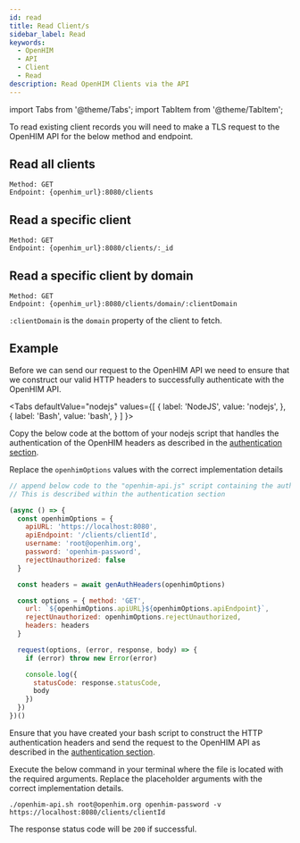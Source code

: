 ```yaml
---
id: read
title: Read Client/s
sidebar_label: Read
keywords:
  - OpenHIM
  - API
  - Client
  - Read
description: Read OpenHIM Clients via the API
---
```


import Tabs from '@theme/Tabs';
import TabItem from '@theme/TabItem';

To read existing client records you will need to make a TLS request to the OpenHIM API for the below method and endpoint.

## Read all clients

```curl
Method: GET
Endpoint: {openhim_url}:8080/clients
```

## Read a specific client

```curl
Method: GET
Endpoint: {openhim_url}:8080/clients/:_id
```

## Read a specific client by domain

```curl
Method: GET
Endpoint: {openhim_url}:8080/clients/domain/:clientDomain
```

`:clientDomain` is the `domain` property of the client to fetch.

## Example

Before we can send our request to the OpenHIM API we need to ensure that we construct our valid HTTP headers to successfully authenticate with the OpenHIM API.

<Tabs
  defaultValue="nodejs"
  values={[
    { label: 'NodeJS', value: 'nodejs', },
    { label: 'Bash', value: 'bash', }
  ]
}>

<TabItem value="nodejs">

Copy the below code at the bottom of your nodejs script that handles the authentication of the OpenHIM headers as described in the [authentication section](../introduction/authentication).

Replace the `openhimOptions` values with the correct implementation details

```javascript
// append below code to the "openhim-api.js" script containing the authentication methods.
// This is described within the authentication section

(async () => {
  const openhimOptions = {
    apiURL: 'https://localhost:8080',
    apiEndpoint: '/clients/clientId',
    username: 'root@openhim.org',
    password: 'openhim-password',
    rejectUnauthorized: false
  }

  const headers = await genAuthHeaders(openhimOptions)

  const options = { method: 'GET',
    url: `${openhimOptions.apiURL}${openhimOptions.apiEndpoint}`,
    rejectUnauthorized: openhimOptions.rejectUnauthorized,
    headers: headers
  }

  request(options, (error, response, body) => {
    if (error) throw new Error(error)

    console.log({
      statusCode: response.statusCode,
      body
    })
  })
})()
```

</TabItem>
<TabItem value="bash">

Ensure that you have created your bash script to construct the HTTP authentication headers and send the request to the OpenHIM API as described in the [authentication section](../introduction/authentication).

Execute the below command in your terminal where the file is located with the required arguments. Replace the placeholder arguments with the correct implementation details.

```curl
./openhim-api.sh root@openhim.org openhim-password -v https://localhost:8080/clients/clientId
```

</TabItem>
</Tabs>

The response status code will be `200` if successful.
